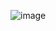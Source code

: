 ![image](https://github.com/AlenaZakirova/aqa_homework2.3.2/assets/144437806/34f77209-4f32-40a1-8bb7-89e70e74aa87)
